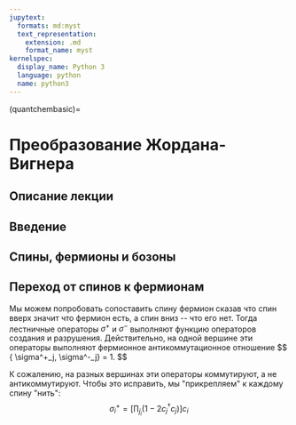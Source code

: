 ```yaml
---
jupytext:
  formats: md:myst
  text_representation:
    extension: .md
    format_name: myst
kernelspec:
  display_name: Python 3
  language: python
  name: python3
---
```


(quantchembasic)=

# Преобразование Жордана-Вигнера

## Описание лекции


## Введение

## Спины, фермионы и бозоны

## Переход от спинов к фермионам

Мы можем попробовать сопоставить спину фермион сказав что спин вверх значит что фермион есть, а спин вниз -- что его нет.
Тогда лестничные операторы $\sigma^+$ и $\sigma^-$ выполняют функцию операторов создания и разрушения. 
Действительно, на одной вершине эти операторы выполняют фермионное антикоммутационное отношение
$$ \{ \sigma^+_j, \sigma^-_j} = 1. $$

К сожалению, на разных вершинах эти операторы коммутируют, а не антикоммутируют. Чтобы это исправить, мы "прикрепляем"
к каждому спину "нить":
$$\sigma^+_i = \left[ \prod_{j_i} (1-2c^\dagger_j c_j) \right] c_i$$